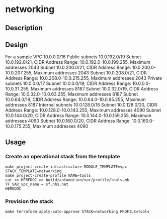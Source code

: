 # networking

## Description

## Design

For a sample VPC 10.0.0.0/16
  Public subnets 10.0.192.0/19
    Subnet 10.0.192.0/21, CIDR Address Range: 10.0.192.0-10.0.199.255, Maximum addresses 2043
    Subnet 10.0.200.0/21, CIDR Address Range: 10.0.200.0-10.0.207.255, Maximum addresses 2043
    Subnet 10.0.208.0/21, CIDR Address Range: 10.0.208.0-10.0.215.255, Maximum addresses 2043
  Private subnets 10.0.0.0/17
    Subnet 10.0.0.0/19, CIDR Address Range: 10.0.0.0-10.0.31.255, Maximum addresses 8187
    Subnet 10.0.32.0/19, CIDR Address Range: 10.0.32.0-10.0.63.255, Maximum addresses 8187
    Subnet 10.0.64.0/19, CIDR Address Range: 10.0.64.0-10.0.95.255, Maximum addresses 8187
  Internal subnets 10.0.128.0/18
    Subnet 10.0.128.0/20, CIDR Address Range: 10.0.128.0-10.0.143.255, Maximum addresses 4090
    Subnet 10.0.144.0/20, CIDR Address Range: 10.0.144.0-10.0.159.255, Maximum addresses 4090
    Subnet 10.0.160.0/20, CIDR Address Range: 10.0.160.0-10.0.175.255, Maximum addresses 4090

## Usage

### Create an operational stack from the template

    make project-create-infrastructure MODULE_TEMPLATE=vpc STACK_TEMPLATE=networking
    make project-create-profile NAME=tools
    cat << HEREDOC >> build/automation/var/profile/tools.mk
    TF_VAR_vpc_name = sf.nhs.net
    HEREDOC

### Provision the stack

    make terraform-apply-auto-approve STACK=networking PROFILE=tools
